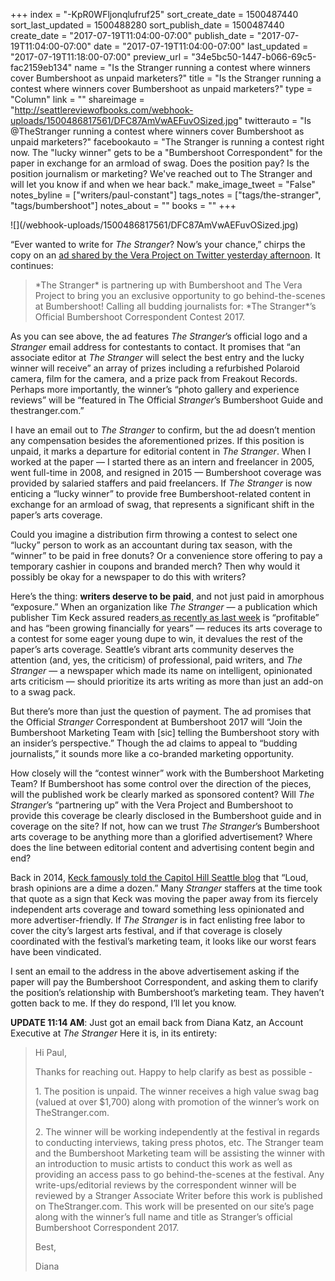 +++
index = "-KpR0WFljonqlufruf25"
sort_create_date = 1500487440
sort_last_updated = 1500488280
sort_publish_date = 1500487440
create_date = "2017-07-19T11:04:00-07:00"
publish_date = "2017-07-19T11:04:00-07:00"
date = "2017-07-19T11:04:00-07:00"
last_updated = "2017-07-19T11:18:00-07:00"
preview_url = "34e5bc50-1447-b066-69c5-fac2159eb134"
name = "Is the Stranger running a contest where winners cover Bumbershoot as unpaid marketers?"
title = "Is the Stranger running a contest where winners cover Bumbershoot as unpaid marketers?"
type = "Column"
link = ""
shareimage = "http://seattlereviewofbooks.com/webhook-uploads/1500486817561/DFC87AmVwAEFuvOSized.jpg"
twitterauto = "Is @TheStranger running a contest where winners cover Bumbershoot as unpaid marketers?"
facebookauto = "The Stranger is running a contest right now. The \"lucky winner\" gets to be a \"Bumbershoot Correspondent\" for the paper in exchange for an armload of swag. Does the position pay? Is the position journalism or marketing? We've reached out to The Stranger and will let you know if and when we hear back."
make_image_tweet = "False"
notes_byline = ["writers/paul-constant"]
tags_notes = ["tags/the-stranger", "tags/bumbershoot"]
notes_about = ""
books = ""
+++
<p class="image">![](/webhook-uploads/1500486817561/DFC87AmVwAEFuvOSized.jpg)</p>

“Ever wanted to write for *The Stranger*? Now’s your chance,” chirps the copy on an [ad shared by the Vera Project on Twitter yesterday afternoon]( https://twitter.com/veraproject/status/887420366863212545). It continues:

<blockquote>*The Stranger* is partnering up with Bumbershoot and The Vera Project to bring you an exclusive opportunity to go behind-the-scenes at Bumbershoot! Calling all budding journalists for: *The Stranger*’s Official Bumbershoot Correspondent Contest 2017.</blockquote>

As you can see above, the ad features *The Stranger*’s official logo and a *Stranger* email address for contestants to contact. It promises that “an associate editor at *The Stranger* will select the best entry and the lucky winner will receive” an array of prizes including a refurbished Polaroid camera, film for the camera, and a prize pack from Freakout Records. Perhaps more importantly, the winner’s “photo gallery and experience reviews” will be “featured in The Official *Stranger*’s Bumbershoot Guide and thestranger.com.”

I have an email out to *The Stranger* to confirm, but the ad doesn’t mention any compensation besides the aforementioned prizes. If this position is unpaid, it marks a departure for editorial content in *The Stranger*. When I worked at the paper — I started there as an intern and freelancer in 2005, went full-time in 2008, and resigned in 2015 — Bumbershoot coverage was provided by salaried staffers and paid freelancers. If *The Stranger* is now enticing a “lucky winner” to provide free Bumbershoot-related content in exchange for an armload of swag, that represents a significant shift in the paper’s arts coverage.

Could you imagine a distribution firm throwing a contest to select one “lucky” person to work as an accountant during tax season, with the “winner” to be paid in free donuts? Or a convenience store offering to pay a temporary cashier in coupons and branded merch? Then why would it possibly be okay for a newspaper to do this with writers?

Here’s the thing: **writers deserve to be paid**, and not just paid in amorphous “exposure.” When an organization like *The Stranger* — a publication which publisher Tim Keck assured readers[ as recently as last week](http://www.thestranger.com/news/2017/07/12/25287604/an-expanded-redesigned-biweekly-stranger-debuts-this-fall) is “profitable” and has “been growing financially for years” — reduces its arts coverage to a contest for some eager young dupe to win, it devalues the rest of the paper’s arts coverage. Seattle’s vibrant arts community deserves the attention (and, yes, the criticism) of professional, paid writers, and *The Stranger* — a newspaper which made its name on intelligent, opinionated arts criticism — should prioritize its arts writing as more than just an add-on to a swag pack.

But there’s more than just the question of payment. The ad promises that the Official *Stranger* Correspondent at Bumbershoot 2017 will “Join the Bumbershoot Marketing Team with [sic] telling the Bumbershoot story with an insider’s perspective.” Though the ad claims to appeal to “budding journalists,” it sounds more like a co-branded marketing opportunity. 

How closely will the “contest winner” work with the Bumbershoot Marketing Team? If Bumbershoot has some control over the direction of the pieces, will the published work be clearly marked as sponsored content? Will *The Stranger*’s “partnering up” with the Vera Project and Bumbershoot to provide this coverage be clearly disclosed in the Bumbershoot guide and in coverage on the site? If not, how can we trust *The Stranger*’s Bumbershoot arts coverage to be anything more than a glorified advertisement? Where does the line between editorial content and advertising content begin and end?

Back in 2014, [Keck famously told the Capitol Hill Seattle blog]( http://www.capitolhillseattle.com/2014/10/staff-changes-at-the-stranger-continue-ahead-of-2016-move-from-11thpine/) that “Loud, brash opinions are a dime a dozen.” Many *Stranger* staffers at the time took that quote as a sign that Keck was moving the paper away from its fiercely independent arts coverage and toward something less opinionated and more advertiser-friendly. If *The Stranger* is in fact enlisting free labor to cover the city’s largest arts festival, and if that coverage is closely coordinated with the festival’s marketing team, it looks like our worst fears have been vindicated.

I sent an email to the address in the above advertisement asking if the paper will pay the Bumbershoot Correspondent, and asking them to clarify the position’s relationship with Bumbershoot’s marketing team. They haven’t gotten back to me. If they do respond, I’ll let you know.

**UPDATE 11:14 AM**: Just got an email back from Diana Katz, an Account Executive at *The Stranger* Here it is, in its entirety:

<blockquote><p class="noindent">Hi Paul,</p>

<p class="noindent">Thanks for reaching out. Happy to help clarify as best as possible -</p> 

<p class="noindent">1. The position is unpaid. The winner receives a high value swag bag (valued at over $1,700) along with promotion of the winner’s work on TheStranger.com.</p>

<p class="noindent">2. The winner will be working independently at the festival in regards to conducting interviews, taking press photos, etc. The Stranger team and the Bumbershoot Marketing team will be assisting the winner with an introduction to music artists to conduct this work as well as providing an access pass to go behind-the-scenes at the festival. Any write-ups/editorial reviews by the correspondent winner will be reviewed by a Stranger Associate Writer before this work is published on TheStranger.com. This work will be presented on our site’s page along with the winner’s full name and title as Stranger’s official Bumbershoot Correspondent 2017.</p>

<p class="noindent">Best,</p>
<p class="noindent">Diana</p></blockquote>